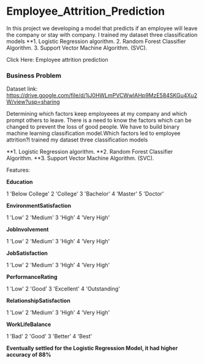 # Employee_Attrition_Prediction
In this project we developing a model that predicts if an employee  will leave the company or stay with company.
I trained my dataset three classification models 
**1. Logistic Regression algorithm.
2. Random Forest Classifier Algorithm.
3. Support Vector Machine Algorithm. (SVC).



Click Here: Employee attrition prediction


### Business Problem

Dataset link: https://drive.google.com/file/d/1jJ0HWLmPVCWwlAHp9MzE584SKGu4Xu2W/view?usp=sharing

Determining which factors keep employeees at my company and which prompt others to leave. There is a need to know the factors which can be changed to prevent the loss of good people. We have to build binary machine learning classification model.Which factors led to employee attrition?I trained my dataset three classification models 

**1. Logistic Regression algorithm.
**2. Random Forest Classifier Algorithm.
**3. Support Vector Machine Algorithm. (SVC).


Features:

**Education**

1 'Below College' 2 'College' 3 'Bachelor' 4 'Master' 5 'Doctor'

**EnvironmentSatisfaction**

1 'Low' 2 'Medium' 3 'High' 4 'Very High'

**JobInvolvement**

1 'Low' 2 'Medium' 3 'High' 4 'Very High'

**JobSatisfaction**

1 'Low' 2 'Medium' 3 'High' 4 'Very High'

**PerformanceRating**

1 'Low' 2 'Good' 3 'Excellent' 4 'Outstanding'

**RelationshipSatisfaction**

1 'Low' 2 'Medium' 3 'High' 4 'Very High'

**WorkLifeBalance**

1 'Bad' 2 'Good' 3 'Better' 4 'Best'

<b> Eventually settled for the Logistic Regression Model, it had higher accuracy of 88% 
